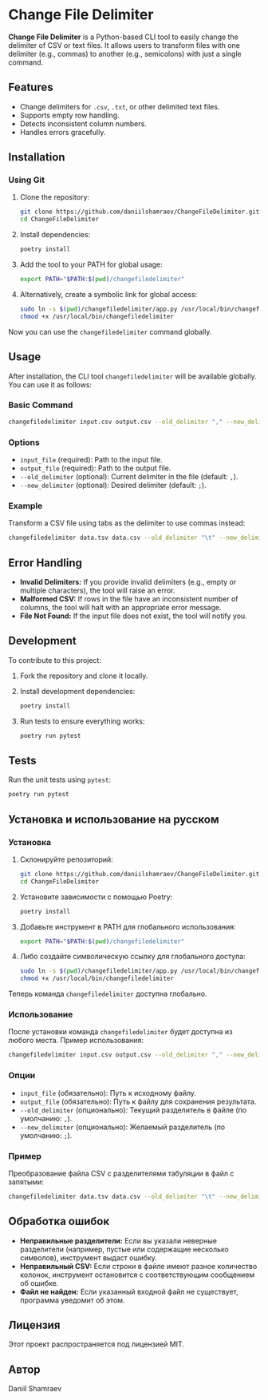 # Change File Delimiter

**Change File Delimiter** is a Python-based CLI tool to easily change the delimiter of CSV or text files. It allows users to transform files with one delimiter (e.g., commas) to another (e.g., semicolons) with just a single command.

## Features

- Change delimiters for `.csv`, `.txt`, or other delimited text files.
- Supports empty row handling.
- Detects inconsistent column numbers.
- Handles errors gracefully.

## Installation

### Using Git

1. Clone the repository:

   ```bash
   git clone https://github.com/daniilshamraev/ChangeFileDelimiter.git
   cd ChangeFileDelimiter
   ```

2. Install dependencies:

   ```bash
   poetry install
   ```

3. Add the tool to your PATH for global usage:

   ```bash
   export PATH="$PATH:$(pwd)/changefiledelimiter"
   ```

4. Alternatively, create a symbolic link for global access:

   ```bash
   sudo ln -s $(pwd)/changefiledelimiter/app.py /usr/local/bin/changefiledelimiter
   chmod +x /usr/local/bin/changefiledelimiter
   ```

Now you can use the `changefiledelimiter` command globally.

## Usage

After installation, the CLI tool `changefiledelimiter` will be available globally. You can use it as follows:

### Basic Command

```bash
changefiledelimiter input.csv output.csv --old_delimiter "," --new_delimiter ";"
```

### Options

- `input_file` (required): Path to the input file.
- `output_file` (required): Path to the output file.
- `--old_delimiter` (optional): Current delimiter in the file (default: `,`).
- `--new_delimiter` (optional): Desired delimiter (default: `;`).

### Example

Transform a CSV file using tabs as the delimiter to use commas instead:

```bash
changefiledelimiter data.tsv data.csv --old_delimiter "\t" --new_delimiter ","
```

## Error Handling

- **Invalid Delimiters:** If you provide invalid delimiters (e.g., empty or multiple characters), the tool will raise an error.
- **Malformed CSV:** If rows in the file have an inconsistent number of columns, the tool will halt with an appropriate error message.
- **File Not Found:** If the input file does not exist, the tool will notify you.

## Development

To contribute to this project:

1. Fork the repository and clone it locally.
2. Install development dependencies:

   ```bash
   poetry install
   ```

3. Run tests to ensure everything works:

   ```bash
   poetry run pytest
   ```

## Tests

Run the unit tests using `pytest`:

```bash
poetry run pytest
```

## Установка и использование на русском

### Установка

1. Склонируйте репозиторий:

   ```bash
   git clone https://github.com/daniilshamraev/ChangeFileDelimiter.git
   cd ChangeFileDelimiter
   ```

2. Установите зависимости с помощью Poetry:

   ```bash
   poetry install
   ```

3. Добавьте инструмент в PATH для глобального использования:

   ```bash
   export PATH="$PATH:$(pwd)/changefiledelimiter"
   ```

4. Либо создайте символическую ссылку для глобального доступа:

   ```bash
   sudo ln -s $(pwd)/changefiledelimiter/app.py /usr/local/bin/changefiledelimiter
   chmod +x /usr/local/bin/changefiledelimiter
   ```

Теперь команда `changefiledelimiter` доступна глобально.

### Использование

После установки команда `changefiledelimiter` будет доступна из любого места. Пример использования:

```bash
changefiledelimiter input.csv output.csv --old_delimiter "," --new_delimiter ";"
```

### Опции

- `input_file` (обязательно): Путь к исходному файлу.
- `output_file` (обязательно): Путь к файлу для сохранения результата.
- `--old_delimiter` (опционально): Текущий разделитель в файле (по умолчанию: `,`).
- `--new_delimiter` (опционально): Желаемый разделитель (по умолчанию: `;`).

### Пример

Преобразование файла CSV с разделителями табуляции в файл с запятыми:

```bash
changefiledelimiter data.tsv data.csv --old_delimiter "\t" --new_delimiter ","
```

## Обработка ошибок

- **Неправильные разделители:** Если вы указали неверные разделители (например, пустые или содержащие несколько символов), инструмент выдаст ошибку.
- **Неправильный CSV:** Если строки в файле имеют разное количество колонок, инструмент остановится с соответствующим сообщением об ошибке.
- **Файл не найден:** Если указанный входной файл не существует, программа уведомит об этом.

## Лицензия

Этот проект распространяется под лицензией MIT.

## Автор

Daniil Shamraev
